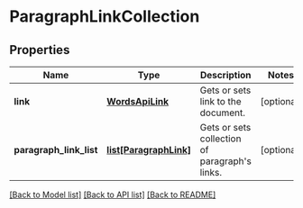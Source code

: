 # ParagraphLinkCollection

## Properties
Name | Type | Description | Notes
------------ | ------------- | ------------- | -------------
**link** | [**WordsApiLink**](WordsApiLink.md) | Gets or sets link to the document. | [optional] 
**paragraph_link_list** | [**list[ParagraphLink]**](ParagraphLink.md) | Gets or sets collection of paragraph&#39;s links. | [optional] 

[[Back to Model list]](../README.md#documentation-for-models) [[Back to API list]](../README.md#documentation-for-api-endpoints) [[Back to README]](../README.md)


